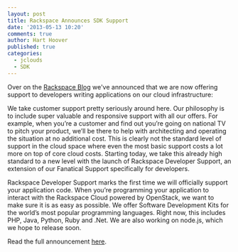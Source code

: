 ```yaml
---
layout: post
title: Rackspace Announces SDK Support
date: '2013-05-13 10:20'
comments: true
author: Hart Hoover
published: true
categories:
  - jclouds
  - SDK
---
```

Over on the [Rackspace Blog](http://www.rackspace.com/blog) we've announced that we are now offering support to developers writing applications on our cloud infrastructure:

We take customer support pretty seriously around here. Our philosophy is to include super valuable and responsive support with all our offers. For example, when you’re a customer and find out you’re going on national TV to pitch your product, we’ll be there to help with architecting and operating the situation at no additional cost. This is clearly not the standard level of support in the cloud space where even the most basic support costs a lot more on top of core cloud costs. Starting today, we take this already high standard to a new level with the launch of Rackspace Developer Support, an extension of our Fanatical Support specifically for developers.

<!-- more -->

Rackspace Developer Support marks the first time we will officially support your application code. When you’re programming your application to interact with the Rackspace Cloud powered by OpenStack, we want to make sure it is as easy as possible. We offer Software Development Kits for the world’s most popular programming languages. Right now, this includes PHP, Java, Python, Ruby and .Net. We are also working on node.js, which we hope to release soon.

Read the full announcement [here](http://www.rackspace.com/blog/rackspace-developer-support-fanatical-support-for-your-code/).
